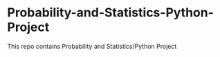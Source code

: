 # Probability-and-Statistics-Python-Project
This repo contains Probability and Statistics/Python Project
